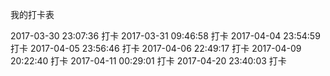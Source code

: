 我的打卡表


2017-03-30 23:07:36  打卡
2017-03-31 09:46:58  打卡
2017-04-04 23:54:59  打卡
2017-04-05 23:56:46  打卡
2017-04-06 22:49:17  打卡
2017-04-09 20:22:40  打卡
2017-04-11 00:29:01  打卡
2017-04-20 23:40:03  打卡
